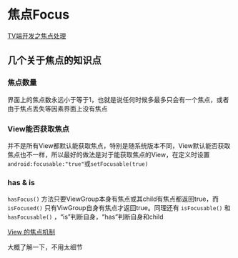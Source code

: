 # 焦点Focus

[TV端开发之焦点处理](https://lx8421bcd.github.io/2018/12/10/TV%E7%AB%AF%E5%BC%80%E5%8F%91%E4%B9%8B%E7%84%A6%E7%82%B9%E5%A4%84%E7%90%86/)

## 几个关于焦点的知识点

### 焦点数量

界面上的焦点数永远小于等于1，也就是说任何时候多最多只会有一个焦点，或者由于焦点丢失等因素界面上没有焦点

### View能否获取焦点

并不是所有View都默认能获取焦点，特别是随系统版本不同，View默认能否获取焦点也不一样，所以最好的做法是对于能获取焦点的View，在定义时设置`android:focusable:"true"`或`setFocusable(true)`

### has & is

`hasFocus()` 方法只要ViewGroup本身有焦点或其child有焦点都返回true，而 `isFocused()` 只有ViwGroup自身有焦点才返回true。同理还有 `isFocusable()` 和 `hasFocusable()` ，“is”判断自身，“has”判断自身和child

[View 的焦点机制](http://liwenkun.me/2018/04/06/android-focus/)

大概了解一下，不用太细节